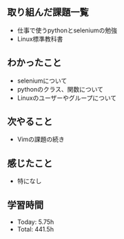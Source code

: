 ## 取り組んだ課題一覧
- 仕事で使うpythonとseleniumの勉強
- Linux標準教科書
## わかったこと
- seleniumについて
- pythonのクラス、関数について
- Linuxのユーザーやグループについて
## 次やること
- Vimの課題の続き
## 感じたこと
- 特になし
## 学習時間
- Today: 5.75h
- Total: 441.5h
